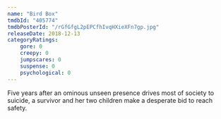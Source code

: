 ```yaml
---
name: "Bird Box"
tmdbId: "405774"
tmdbPosterId: "/rGfGfgL2pEPCfhIvqHXieXFn7gp.jpg"
releaseDate: 2018-12-13
categoryRatings:
    gore: 0
    creepy: 0
    jumpscares: 0
    suspense: 0
    psychological: 0
---
```

Five years after an ominous unseen presence drives most of society to suicide, a survivor and her two children make a desperate bid to reach safety.
